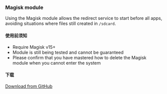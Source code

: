 ### Magisk module

Using the Magisk module allows the redirect service to start before all apps, avoiding situations where files still created in `/sdcard`.

#### 使用前须知

* Require Magisk v15+
* Module is still being tested and cannot be guaranteed
* Please confirm that you have mastered how to delete the Magisk module when you cannot enter the system

#### 下载

[Download from GitHub](https://github.com/RikkaApps/StorageRedirect-assets/raw/master/assets/magisk-module.zip)